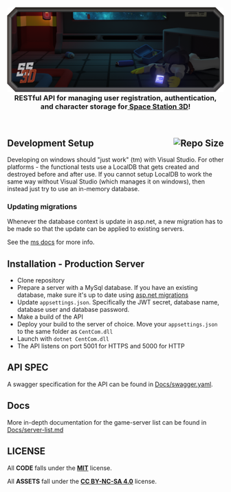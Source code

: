 <h3 align="center"><img src="Docs/Images/SS3DBanner4.png" alt="SS3D_Banner">RESTful API for managing user registration, authentication, and character storage for<a href="https://ss3d.space/"> Space Station 3D</a>!</h3>

<br>

## Development Setup [<img src="https://img.shields.io/github/repo-size/RE-SS3D/SS3D-CentCom?color=gold&style=plastic" alt="Repo Size" align="right">](https://github.com/RE-SS3D/SS3D-CentCom)

Developing on windows should "just work" (tm) with Visual Studio.
For other platforms - the functional tests use a LocalDB that gets created and destroyed before and after use.
If you cannot setup LocalDB to work the same way without Visual Studio (which manages it on windows), then instead
just try to use an in-memory database.

### Updating migrations

Whenever the database context is update in asp.net, a new migration has to be made so that the update
can be applied to existing servers.

See the [ms docs](https://docs.microsoft.com/en-us/ef/core/managing-schemas/migrations/?tabs=dotnet-core-cli#create-a-migration) for more info.

## Installation - Production Server

- Clone repository
- Prepare a server with a MySql database.
  If you have an existing database, make sure it's up to date using [asp.net migrations](https://docs.microsoft.com/en-us/ef/core/managing-schemas/migrations/?tabs=dotnet-core-cli#update-the-database)
- Update `appsettings.json`. Specifically the JWT secret, database name, database user and database password.
- Make a build of the API
- Deploy your build to the server of choice. Move your `appsettings.json` to the same folder as `CentCom.dll`
- Launch with `dotnet CentCom.dll`
- The API listens on port 5001 for HTTPS and 5000 for HTTP

## API SPEC

A swagger specification for the API can be found in [Docs/swagger.yaml](Docs/swagger.yaml).

## Docs

More in-depth documentation for the game-server list can be found in [Docs/server-list.md](Docs/server-list.md)

## LICENSE

All **CODE** falls under the **[MIT](https://github.com/RE-SS3D/.github/blob/main/LICENSE-CODE.md)** license.

All **ASSETS** fall under the **[CC BY-NC-SA 4.0](https://github.com/RE-SS3D/.github/blob/main/LICENSE-ASSETS.md)** license.
